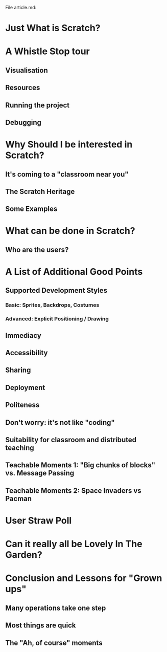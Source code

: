 File article.md:
# Just What is Scratch?
# A Whistle Stop tour
## Visualisation 
## Resources
## Running the project
## Debugging
# Why Should I be interested in Scratch?
## It's coming to a "classroom near you" 
## The Scratch Heritage 
## Some Examples
# What can be done in Scratch?
## Who are the users?
# A List of Additional Good Points
## Supported Development Styles
### Basic: Sprites, Backdrops, Costumes
### Advanced: Explicit Positioning / Drawing
## Immediacy
## Accessibility
## Sharing
## Deployment 
## Politeness
## Don't worry: it's not like "coding"
## Suitability for classroom and distributed teaching
## Teachable Moments 1:  "Big chunks of blocks" vs. Message Passing
## Teachable Moments 2: Space Invaders vs Pacman
# User Straw Poll
# Can it really all be Lovely In The Garden?
# Conclusion and Lessons for "Grown ups"
## Many operations take one step
## Most things are quick
## The "Ah, of course" moments
